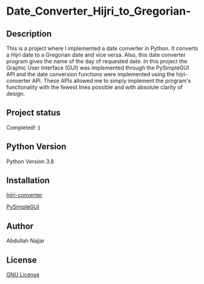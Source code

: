 # Date_Converter_Hijri_to_Gregorian-


## Description
This is a project where I implemented a date converter in Python. It converts a Hijri date to a Gregorian date and vice versa. Also, this date converter program gives the name of the day of requested date. In this project the Graphic User Interface (GUI) was implemented through the PySimpleGUI API and the date conversion functions were implemented using the hijri-converter API. These APIs allowed me to simply implement the program's functionality with the fewest lines possible and with absolute clarity of design.

## Project status
Completed! :)

## Python Version
Python Version 3.8

## Installation
[hijri-converter](https://pypi.org/project/hijri-converter/)

[PySimpleGUI](https://pypi.org/project/PySimpleGUI/)

## Author
Abdullah Najjar

## License
[GNU License](https://www.gnu.org/licenses/gpl-3.0-standalone.html)

